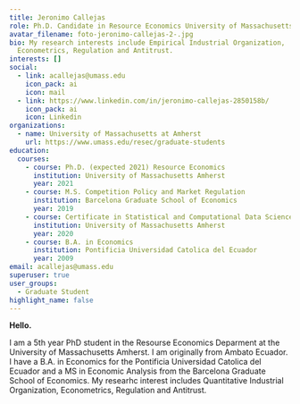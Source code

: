 ```yaml
---
title: Jeronimo Callejas
role: Ph.D. Candidate in Resource Economics University of Massachusetts Amherst
avatar_filename: foto-jeronimo-callejas-2-.jpg
bio: My research interests include Empirical Industrial Organization,
  Econometrics, Regulation and Antitrust.
interests: []
social:
  - link: acallejas@umass.edu
    icon_pack: ai
    icon: mail
  - link: https://www.linkedin.com/in/jeronimo-callejas-2850158b/
    icon_pack: ai
    icon: Linkedin
organizations:
  - name: University of Massachusetts at Amherst
    url: https://www.umass.edu/resec/graduate-students
education:
  courses:
    - course: Ph.D. (expected 2021) Resource Economics
      institution: University of Massachusetts Amherst
      year: 2021
    - course: M.S. Competition Policy and Market Regulation
      institution: Barcelona Graduate School of Economics
      year: 2019
    - course: Certificate in Statistical and Computational Data Science
      institution: University of Massachusetts Amherst
      year: 2020
    - course: B.A. in Economics
      institution: Pontificia Universidad Catolica del Ecuador
      year: 2009
email: acallejas@umass.edu
superuser: true
user_groups:
  - Graduate Student
highlight_name: false
---
```

**Hello.**

I am a 5th year PhD student in the Resourse Economics Deparment at the University of Massachusetts Amherst. I am originally from Ambato Ecuador. I have a B.A. in Economics for the Pontificia Universidad Catolica del Ecuador and a MS in  Economic Analysis from the Barcelona Graduate School of Economics. My researhc interest includes Quantitative Industrial Organization, Econometrics, Regulation and Antitrust.